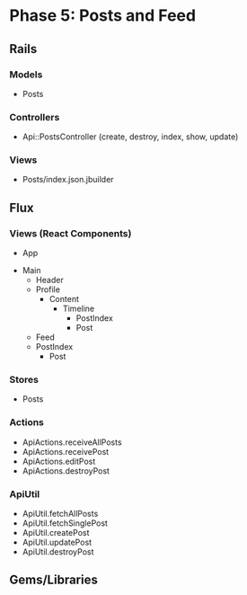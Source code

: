 # Phase 5: Posts and Feed

## Rails
### Models
* Posts

### Controllers
* Api::PostsController (create, destroy, index, show, update)

### Views
* Posts/index.json.jbuilder

## Flux
### Views (React Components)
* App
 - Main
   - Header
   - Profile
     - Content
       - Timeline
         - PostIndex
          - Post
   - Feed
    - PostIndex
      - Post

### Stores
* Posts

### Actions
* ApiActions.receiveAllPosts
* ApiActions.receivePost
* ApiActions.editPost
* ApiActions.destroyPost

### ApiUtil
* ApiUtil.fetchAllPosts
* ApiUtil.fetchSinglePost
* ApiUtil.createPost
* ApiUtil.updatePost
* ApiUtil.destroyPost

## Gems/Libraries
